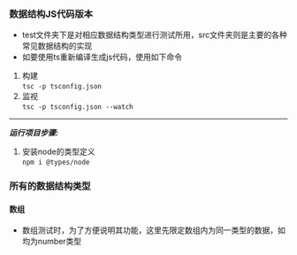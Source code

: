 ### 数据结构JS代码版本  
* test文件夹下是对相应数据结构类型进行测试所用，src文件夹则是主要的各种常见数据结构的实现  
* 如要使用ts重新编译生成js代码，使用如下命令
1. 构建  
`tsc -p tsconfig.json`
2. 监视  
`tsc -p tsconfig.json --watch`

---

***运行项目步骤:***  
1. 安装node的类型定义  
`npm i @types/node`


### 所有的数据结构类型

#### 数组  
* 数组测试时，为了方便说明其功能，这里先限定数组内为同一类型的数据，如均为number类型


